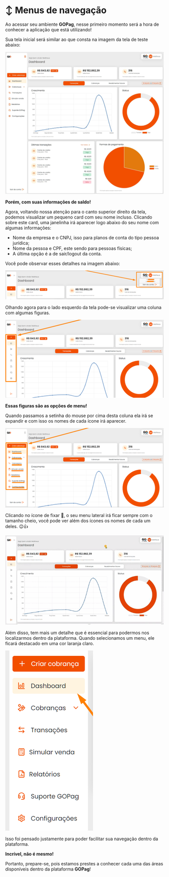 # ↕️ Menus de navegação

Ao acessar seu ambiente **GOPag**, nesse primeiro momento será a hora de conhecer a aplicação que está utilizando!

Sua tela inicial será similar ao que consta na imagem da tela de teste abaixo:

![](../assets/prints/tela_inicial.jpg)


**Porém, com suas informações de saldo!**

Agora, voltando nossa atenção para o canto superior direito da tela, podemos visualizar um pequeno card com seu nome incluso. Clicando sobre este card, uma janelinha irá aparecer logo abaixo do seu nome com algumas informações:

- Nome da empresa e o CNPJ, isso para planos de conta do tipo pessoa jurídica;
- Nome da pessoa e CPF, este sendo para pessoas físicas; 
- A última opção é a de sair/logout da conta.

Você pode observar esses detalhes na imagem abaixo:

![](../assets/prints/tela_inicial_campo_nome.png)

Olhando agora para o lado esquerdo da tela pode-se visualizar uma coluna com algumas figuras.

![](../assets/prints/tela_inicial_menus.png)

**Essas figuras são as opções de menu!**

Quando passamos a setinha do mouse por cima desta coluna ela irá se expandir e com isso os nomes de cada ícone irá aparecer.

![](../assets/prints/tela_inicial_menus_ampliado.png)

Clicando no ícone de fixar 📌, o seu menu lateral irá ficar sempre com o tamanho cheio, você pode ver além dos ícones os nomes de cada um deles. 😉👍

![](../assets/prints/tela_inicial_menus_fixado.gif)

Além disso, tem mais um detalhe que é essencial para podermos nos localizarmos dentro da plataforma. Quando selecionamos um menu, ele ficará destacado em uma cor laranja claro.

![](../assets/prints/tela_inicial_menus_coluna.png)

Isso foi pensado justamente para poder facilitar sua navegação dentro da plataforma.

**Incrível, não é mesmo!**

Portanto, prepare-se, pois estamos prestes a conhecer cada uma das áreas disponíveis dentro da plataforma **GOPag**!